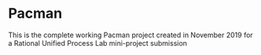 # Pacman

This is the complete working Pacman project created in November 2019 for a Rational Unified Process Lab mini-project submission
